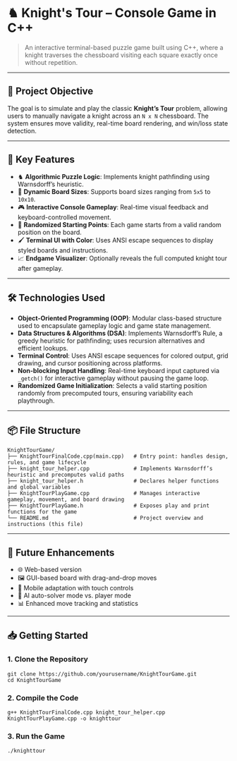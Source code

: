 # ♞ Knight's Tour – Console Game in C++

> An interactive terminal-based puzzle game built using C++, where a knight traverses the chessboard visiting each square exactly once without repetition.

---

## 🎯 Project Objective

The goal is to simulate and play the classic **Knight’s Tour** problem, allowing users to manually navigate a knight across an `N x N` chessboard. The system ensures move validity, real-time board rendering, and win/loss state detection.

---

## 🧠 Key Features

- ♞ **Algorithmic Puzzle Logic**: Implements knight pathfinding using Warnsdorff’s heuristic.
- 📏 **Dynamic Board Sizes**: Supports board sizes ranging from `5x5` to `10x10`.
- 🎮 **Interactive Console Gameplay**: Real-time visual feedback and keyboard-controlled movement.
- 🎲 **Randomized Starting Points**: Each game starts from a valid random position on the board.
- 🖌️ **Terminal UI with Color**: Uses ANSI escape sequences to display styled boards and instructions.
- 📈 **Endgame Visualizer**: Optionally reveals the full computed knight tour after gameplay.

---

## 🛠️ Technologies Used

- **Object-Oriented Programming (OOP)**: Modular class-based structure used to encapsulate gameplay logic and game state management.
- **Data Structures & Algorithms (DSA)**: Implements Warnsdorff’s Rule, a greedy heuristic for pathfinding; uses recursion alternatives and efficient lookups.
- **Terminal Control**: Uses ANSI escape sequences for colored output, grid drawing, and cursor positioning across platforms.
- **Non-blocking Input Handling**: Real-time keyboard input captured via `_getch()` for interactive gameplay without pausing the game loop.
- **Randomized Game Initialization**: Selects a valid starting position randomly from precomputed tours, ensuring variability each playthrough.

---

## 📦 File Structure

```
KnightTourGame/
├── KnightTourFinalCode.cpp(main.cpp)   # Entry point: handles design, rules, and game lifecycle
├── knight_tour_helper.cpp              # Implements Warnsdorff’s heuristic and precomputes valid paths
├── knight_tour_helper.h                # Declares helper functions and global variables
├── KnightTourPlayGame.cpp              # Manages interactive gameplay, movement, and board drawing
├── KnightTourPlayGame.h                # Exposes play and print functions for the game
└── README.md                           # Project overview and instructions (this file)
```
---

## 🚀 Future Enhancements

- 🌐 Web-based version 
- 🖼️ GUI-based board with drag-and-drop moves
- 📱 Mobile adaptation with touch controls
- 🧠 AI auto-solver mode vs. player mode
- 📊 Enhanced move tracking and statistics

---

## 📥 Getting Started

### 1. Clone the Repository
```
git clone https://github.com/yourusername/KnightTourGame.git
cd KnightTourGame
```
### 2. Compile the Code
```
g++ KnightTourFinalCode.cpp knight_tour_helper.cpp KnightTourPlayGame.cpp -o knighttour
```
### 3. Run the Game
```
./knighttour
```
